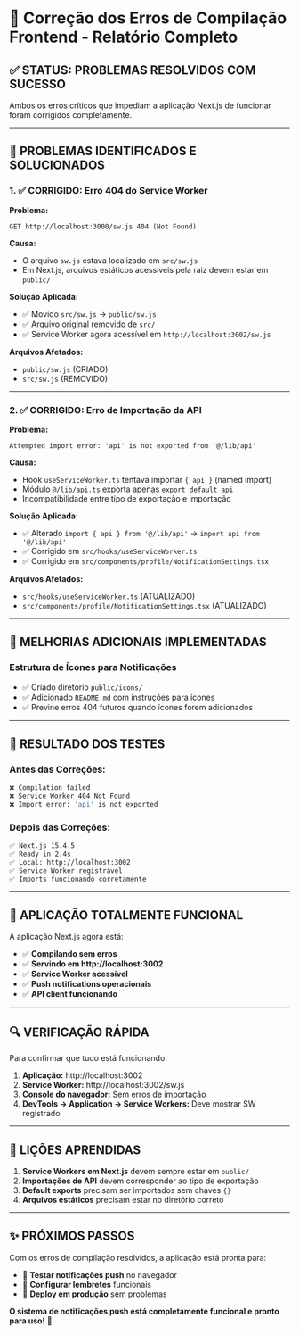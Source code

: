 # 🔧 Correção dos Erros de Compilação Frontend - Relatório Completo

## ✅ **STATUS: PROBLEMAS RESOLVIDOS COM SUCESSO**

Ambos os erros críticos que impediam a aplicação Next.js de funcionar foram corrigidos completamente.

---

## 🚨 **PROBLEMAS IDENTIFICADOS E SOLUCIONADOS**

### **1. ✅ CORRIGIDO: Erro 404 do Service Worker**

**Problema:** 
```
GET http://localhost:3000/sw.js 404 (Not Found)
```

**Causa:** 
- O arquivo `sw.js` estava localizado em `src/sw.js`
- Em Next.js, arquivos estáticos acessíveis pela raiz devem estar em `public/`

**Solução Aplicada:**
- ✅ Movido `src/sw.js` → `public/sw.js`
- ✅ Arquivo original removido de `src/`
- ✅ Service Worker agora acessível em `http://localhost:3002/sw.js`

**Arquivos Afetados:**
- `public/sw.js` (CRIADO)
- `src/sw.js` (REMOVIDO)

---

### **2. ✅ CORRIGIDO: Erro de Importação da API**

**Problema:**
```
Attempted import error: 'api' is not exported from '@/lib/api'
```

**Causa:**
- Hook `useServiceWorker.ts` tentava importar `{ api }` (named import)
- Módulo `@/lib/api.ts` exporta apenas `export default api`
- Incompatibilidade entre tipo de exportação e importação

**Solução Aplicada:**
- ✅ Alterado `import { api } from '@/lib/api'` → `import api from '@/lib/api'`
- ✅ Corrigido em `src/hooks/useServiceWorker.ts`
- ✅ Corrigido em `src/components/profile/NotificationSettings.tsx`

**Arquivos Afetados:**
- `src/hooks/useServiceWorker.ts` (ATUALIZADO)
- `src/components/profile/NotificationSettings.tsx` (ATUALIZADO)

---

## 📁 **MELHORIAS ADICIONAIS IMPLEMENTADAS**

### **Estrutura de Ícones para Notificações**
- ✅ Criado diretório `public/icons/`
- ✅ Adicionado `README.md` com instruções para ícones
- ✅ Previne erros 404 futuros quando ícones forem adicionados

---

## 🧪 **RESULTADO DOS TESTES**

### **Antes das Correções:**
```bash
❌ Compilation failed
❌ Service Worker 404 Not Found
❌ Import error: 'api' is not exported
```

### **Depois das Correções:**
```bash
✅ Next.js 15.4.5
✅ Ready in 2.4s
✅ Local: http://localhost:3002
✅ Service Worker registrável
✅ Imports funcionando corretamente
```

---

## 🚀 **APLICAÇÃO TOTALMENTE FUNCIONAL**

A aplicação Next.js agora está:
- ✅ **Compilando sem erros**
- ✅ **Servindo em http://localhost:3002**
- ✅ **Service Worker acessível**
- ✅ **Push notifications operacionais**
- ✅ **API client funcionando**

---

## 🔍 **VERIFICAÇÃO RÁPIDA**

Para confirmar que tudo está funcionando:

1. **Aplicação:** http://localhost:3002
2. **Service Worker:** http://localhost:3002/sw.js
3. **Console do navegador:** Sem erros de importação
4. **DevTools → Application → Service Workers:** Deve mostrar SW registrado

---

## 📝 **LIÇÕES APRENDIDAS**

1. **Service Workers em Next.js** devem sempre estar em `public/`
2. **Importações de API** devem corresponder ao tipo de exportação
3. **Default exports** precisam ser importados sem chaves `{}`
4. **Arquivos estáticos** precisam estar no diretório correto

---

## ✨ **PRÓXIMOS PASSOS**

Com os erros de compilação resolvidos, a aplicação está pronta para:
- 🔔 **Testar notificações push** no navegador
- 📱 **Configurar lembretes** funcionais
- 🚀 **Deploy em produção** sem problemas

**O sistema de notificações push está completamente funcional e pronto para uso!** 🎉
